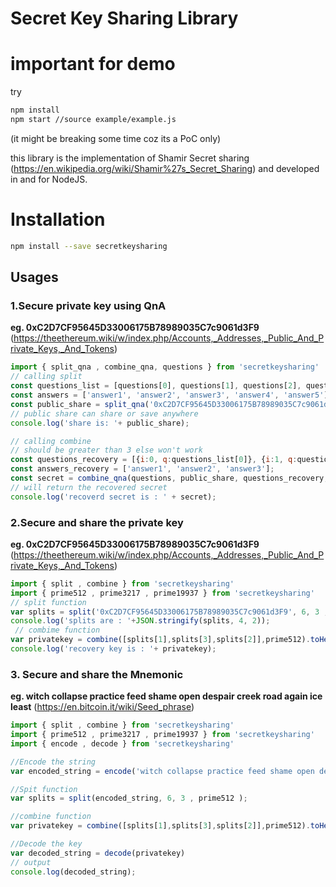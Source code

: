 # Secret Key Sharing Library

# important for demo

try

```sh
npm install
npm start //source example/example.js
```

(it might be breaking some time coz its a PoC only)

this library is the implementation of Shamir Secret sharing (https://en.wikipedia.org/wiki/Shamir%27s_Secret_Sharing) and developed in and for NodeJS.

# Installation

```sh
npm install --save secretkeysharing
```

## Usages

### 1.Secure private key using QnA

**eg. 0xC2D7CF95645D33006175B78989035C7c9061d3F9**
(https://theethereum.wiki/w/index.php/Accounts,_Addresses,_Public_And_Private_Keys,_And_Tokens)

```js
import { split_qna , combine_qna, questions } from 'secretkeysharing'
// calling split
const questions_list = [questions[0], questions[1], questions[2], questions[3], questions[4]];
const answers = ['answer1', 'answer2', 'answer3', 'answer4', 'answer5'];
const public_share = split_qna('0xC2D7CF95645D33006175B78989035C7c9061d3F9', 3, questions_list, answers, '0xBB9bc244D798123fDe783fCc1C72d3Bb8C189413');
// public share can share or save anywhere
console.log('share is: '+ public_share);

// calling combine
// should be greater than 3 else won't work
const questions_recovery = [{i:0, q:questions_list[0]}, {i:1, q:questions_list[1]}, {i:2, q:questions_list[2]}];
const answers_recovery = ['answer1', 'answer2', 'answer3'];
const secret = combine_qna(questions, public_share, questions_recovery, answers_recovery, '0xBB9bc244D798123fDe783fCc1C72d3Bb8C189413');
// will return the recovered secret
console.log('recoverd secret is : ' + secret);
```

### 2.Secure and share the private key
**eg. 0xC2D7CF95645D33006175B78989035C7c9061d3F9**
(https://theethereum.wiki/w/index.php/Accounts,_Addresses,_Public_And_Private_Keys,_And_Tokens)

```js
import { split , combine } from 'secretkeysharing'
import { prime512 , prime3217 , prime19937 } from 'secretkeysharing'
// split function
var splits = split('0xC2D7CF95645D33006175B78989035C7c9061d3F9', 6, 3 , prime512 );
console.log('splits are : '+JSON.stringify(splits, 4, 2));
 // combime function
var privatekey = combine([splits[1],splits[3],splits[2]],prime512).toHex();
console.log('recovery key is : '+ privatekey);
```

### 3. Secure and share the Mnemonic

**eg. witch collapse practice feed shame open despair creek road again ice least**
(https://en.bitcoin.it/wiki/Seed_phrase)

```js
import { split , combine } from 'secretkeysharing'
import { prime512 , prime3217 , prime19937 } from 'secretkeysharing'
import { encode , decode } from 'secretkeysharing'

//Encode the string
var encoded_string = encode('witch collapse practice feed shame open despair creek road again ice least');

//Spit function
var splits = split(encoded_string, 6, 3 , prime512 );

//combine function
var privatekey = combine([splits[1],splits[3],splits[2]],prime512).toHex();

//Decode the key
var decoded_string = decode(privatekey)
// output
console.log(decoded_string);
```
